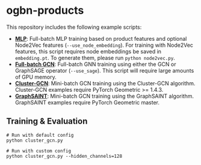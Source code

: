 # ogbn-products

This repository includes the following example scripts:

* **[MLP](https://github.com/snap-stanford/ogb/blob/master/examples/nodeproppred/products/mlp.py)**: Full-batch MLP training based on product features and optional Node2Vec features (`--use_node_embedding`). For training with Node2Vec features, this script requires node embeddings be saved in `embedding.pt`. To generate them, please run `python node2vec.py`.
* **[Full-batch GCN](https://github.com/snap-stanford/ogb/blob/master/examples/nodeproppred/products/full_batch.py)**: Full-batch GNN training using either the GCN or GraphSAGE operator (`--use_sage`). This script will require large amounts of GPU memory.
* **[Cluster-GCN](https://github.com/snap-stanford/ogb/blob/master/examples/nodeproppred/products/cluster_gcn.py)**: Mini-batch GCN training using the Cluster-GCN algorithm. Cluster-GCN examples require PyTorch Geometric >= 1.4.3.
* **[GraphSAINT](https://github.com/snap-stanford/ogb/blob/master/examples/nodeproppred/products/graph_saint.py)**: Mini-batch GCN training using the GraphSAINT algorithm. GraphSAINT examples require PyTorch Geometric master.

## Training & Evaluation

```
# Run with default config
python cluster_gcn.py

# Run with custom config
python cluster_gcn.py --hidden_channels=128
```
